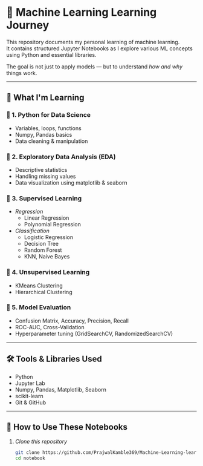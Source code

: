 # 🧠 Machine Learning Learning Journey

This repository documents my personal learning of machine learning.  
It contains structured Jupyter Notebooks as I explore various ML concepts using Python and essential libraries.

The goal is not just to apply models — but to understand *how and why* things work.

---

## 📘 What I'm Learning

### 📌 1. Python for Data Science
- Variables, loops, functions
- Numpy, Pandas basics
- Data cleaning & manipulation

### 📌 2. Exploratory Data Analysis (EDA)
- Descriptive statistics
- Handling missing values
- Data visualization using matplotlib & seaborn

### 📌 3. Supervised Learning
- *Regression*
  - Linear Regression
  - Polynomial Regression
- *Classification*
  - Logistic Regression
  - Decision Tree
  - Random Forest
  - KNN, Naive Bayes

### 📌 4. Unsupervised Learning
- KMeans Clustering
- Hierarchical Clustering

### 📌 5. Model Evaluation
- Confusion Matrix, Accuracy, Precision, Recall
- ROC-AUC, Cross-Validation
- Hyperparameter tuning (GridSearchCV, RandomizedSearchCV)

---

## 🛠 Tools & Libraries Used

- Python
- Jupyter Lab
- Numpy, Pandas, Matplotlib, Seaborn
- scikit-learn
- Git & GitHub

---

## 🚀 How to Use These Notebooks

1. *Clone this repository*  
   ```bash
   git clone https://github.com/PrajwalKamble369/Machine-Learning-learning-.git
   cd notebook